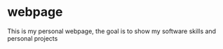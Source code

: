 # webpage
This is my personal webpage, the goal is to show my software skills and personal projects
